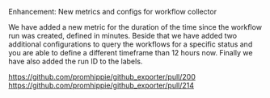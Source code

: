 Enhancement: New metrics and configs for workflow collector

We have added a new metric for the duration of the time since the workflow run
was created, defined in minutes. Beside that we have added two additional
configurations to query the workflows for a specific status and you are able to
define a different timeframe than 12 hours now. Finally we have also added the
run ID to the labels.

https://github.com/promhippie/github_exporter/pull/200
https://github.com/promhippie/github_exporter/pull/214
